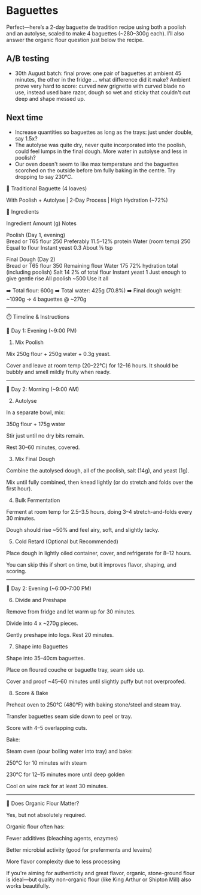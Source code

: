 # Baguettes

Perfect—here’s a 2-day baguette de tradition recipe using both a poolish and an autolyse, scaled to make 4 baguettes (~280–300g each). I’ll also answer the organic flour question just below the recipe.

## A/B testing

- 30th August batch: final prove: one pair of baguettes at ambient 45 minutes, the other in the fridge ... what difference did it make? Ambient prove very hard to score: curved new grignette with curved blade no use, instead used bare razor, dough so wet and sticky that couldn't cut deep and shape messed up.

## Next time

- Increase quantities so baguettes as long as the trays: just under double, say 1.5x?
- The autolyse was quite dry, never quite incorporated into the poolish, could feel lumps in the final dough. More water in autolyse and less in poolish?
- Our oven doesn't seem to like max temperature and the baguettes scorched on the outside before bm fully baking in the centre. Try dropping to say 230°C.

🥖 Traditional Baguette (4 loaves)

With Poolish + Autolyse | 2-Day Process | High Hydration (~72%)

🧾 Ingredients

Ingredient	Amount (g)	Notes

Poolish (Day 1, evening)		
Bread or T65 flour	250	Preferably 11.5–12% protein
Water (room temp)	250	Equal to flour
Instant yeast	0.3	About ⅛ tsp
		
Final Dough (Day 2)		
Bread or T65 flour	350	Remaining flour
Water	175	72% hydration total (including poolish)
Salt	14	2% of total flour
Instant yeast	1	Just enough to give gentle rise
All poolish	~500	Use it all


➡️ Total flour: 600g
➡️ Total water: 425g (70.8%)
➡️ Final dough weight: ~1090g → 4 baguettes @ ~270g


---

⏱️ Timeline & Instructions

📆 Day 1: Evening (~9:00 PM)

1. Mix Poolish

Mix 250g flour + 250g water + 0.3g yeast.

Cover and leave at room temp (20–22°C) for 12–16 hours. It should be bubbly and smell mildly fruity when ready.



---

📆 Day 2: Morning (~9:00 AM)

2. Autolyse

In a separate bowl, mix:

350g flour + 175g water


Stir just until no dry bits remain.

Rest 30–60 minutes, covered.


3. Mix Final Dough

Combine the autolysed dough, all of the poolish, salt (14g), and yeast (1g).

Mix until fully combined, then knead lightly (or do stretch and folds over the first hour).


4. Bulk Fermentation

Ferment at room temp for 2.5–3.5 hours, doing 3–4 stretch-and-folds every 30 minutes.

Dough should rise ~50% and feel airy, soft, and slightly tacky.


5. Cold Retard (Optional but Recommended)

Place dough in lightly oiled container, cover, and refrigerate for 8–12 hours.

You can skip this if short on time, but it improves flavor, shaping, and scoring.



---

📆 Day 2: Evening (~6:00–7:00 PM)

6. Divide and Preshape

Remove from fridge and let warm up for 30 minutes.

Divide into 4 x ~270g pieces.

Gently preshape into logs. Rest 20 minutes.


7. Shape into Baguettes

Shape into 35–40cm baguettes.

Place on floured couche or baguette tray, seam side up.

Cover and proof ~45–60 minutes until slightly puffy but not overproofed.


8. Score & Bake

Preheat oven to 250°C (480°F) with baking stone/steel and steam tray.

Transfer baguettes seam side down to peel or tray.

Score with 4–5 overlapping cuts.


Bake:

Steam oven (pour boiling water into tray) and bake:

250°C for 10 minutes with steam

230°C for 12–15 minutes more until deep golden



Cool on wire rack for at least 30 minutes.


---

🌾 Does Organic Flour Matter?

Yes, but not absolutely required.

Organic flour often has:

Fewer additives (bleaching agents, enzymes)

Better microbial activity (good for preferments and levains)

More flavor complexity due to less processing


If you're aiming for authenticity and great flavor, organic, stone-ground flour is ideal—but quality non-organic flour (like King Arthur or Shipton Mill) also works beautifully.